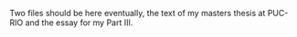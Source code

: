 Two files should be here eventually, the text of my masters thesis at PUC-RIO and the essay for my Part III.
